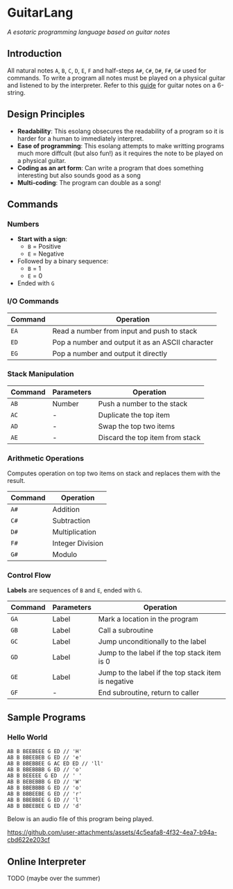 # GuitarLang
_A esotaric programming language based on guitar notes_

## Introduction 
All natural notes `A`, `B`, `C`, `D`, `E`, `F` and half-steps `A#`, `C#`, `D#`, `F#`, `G#` used for commands. 
To write a program all notes must be played on a physical guitar and listened to by the interpreter.
Refer to this [guide](https://leadguitarlessons.com/guitar-lessons/general/learn-the-notes-on-the-guitar.htm) for guitar notes on a 6-string.

## Design Principles
- **Readability**: This esolang obsecures the readability of a program so it is harder for a human to immediately interpret. 
- **Ease of programming**: This esolang attempts to make writting programs much more diffcult (but also fun!) as it requires the note to be played on a physical guitar.
- **Coding as an art form**: Can write a program that does something interesting but also sounds good as a song
- **Multi-coding**: The program can double as a song!

## Commands
### Numbers

- **Start with a sign**:
  - `B` = Positive
  - `E` = Negative
- Followed by a binary sequence:
  - `B` = 1
  - `E` = 0
- Ended with `G`

### I/O Commands

| Command | Operation                                  |
|---------|------------------------------------------|
| `EA`    | Read a number from input and push to stack |
| `ED`    | Pop a number and output it as an ASCII character |
| `EG`    | Pop a number and output it directly      |


### Stack Manipulation

| Command | Parameters | Operation                         |
|---------|------------|---------------------------------|
| `AB`    | Number     | Push a number to the stack      |
| `AC`    | -          | Duplicate the top item          |
| `AD`    | -          | Swap the top two items          |
| `AE`    | -          | Discard the top item from stack |


### Arithmetic Operations
Computes operation on top two items on stack and replaces them with the result.

| Command | Operation           |
|---------|-------------------|
| `A#`   | Addition           |
| `C#`   | Subtraction        |
| `D#`   | Multiplication     |
| `F#`   | Integer Division   |
| `G#`   | Modulo             |


### Control Flow

**Labels** are sequences of `B` and `E`, ended with `G`.

| Command | Parameters | Operation                                      |
|---------|------------|----------------------------------------------|
| `GA`    | Label      | Mark a location in the program               |
| `GB`    | Label      | Call a subroutine                            |
| `GC`    | Label      | Jump unconditionally to the label           |
| `GD`    | Label      | Jump to the label if the top stack item is 0 |
| `GE`    | Label      | Jump to the label if the top stack item is negative |
| `GF`    | -          | End subroutine, return to caller             |

## Sample Programs
### Hello World
```
AB B BEEBEEE G ED // 'H'
AB B BBEEBEB G ED // 'e'
AB B BBEBBEE G AC ED ED // 'll'
AB B BBEBBBB G ED // 'o'
AB B BEEEEE G ED  // ' '
AB B BEBEBBB G ED // 'W'
AB B BBEBBBB G ED // 'o'
AB B BBBEEBE G ED // 'r'
AB B BBEBBEE G ED // 'l'
AB B BBEEBEE G ED // 'd'

```
Below is an audio file of this program being played.


https://github.com/user-attachments/assets/4c5eafa8-4f32-4ea7-b94a-cbd622e203cf




## Online Interpreter
TODO (maybe over the summer)
